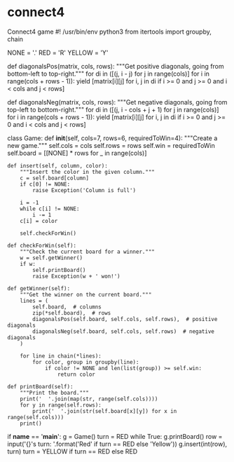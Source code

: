 # connect4
Connect4 game
#! /usr/bin/env python3
from itertools import groupby, chain

NONE = '.'
RED = 'R'
YELLOW = 'Y'


def diagonalsPos(matrix, cols, rows):
    """Get positive diagonals, going from bottom-left to top-right."""
    for di in ([(j, i - j) for j in range(cols)] for i in range(cols + rows - 1)):
        yield [matrix[i][j] for i, j in di if i >= 0 and j >= 0 and i < cols and j < rows]


def diagonalsNeg(matrix, cols, rows):
    """Get negative diagonals, going from top-left to bottom-right."""
    for di in ([(j, i - cols + j + 1) for j in range(cols)] for i in range(cols + rows - 1)):
        yield [matrix[i][j] for i, j in di if i >= 0 and j >= 0 and i < cols and j < rows]


class Game:
    def __init__(self, cols=7, rows=6, requiredToWin=4):
        """Create a new game."""
        self.cols = cols
        self.rows = rows
        self.win = requiredToWin
        self.board = [[NONE] * rows for _ in range(cols)]

    def insert(self, column, color):
        """Insert the color in the given column."""
        c = self.board[column]
        if c[0] != NONE:
            raise Exception('Column is full')

        i = -1
        while c[i] != NONE:
            i -= 1
        c[i] = color

        self.checkForWin()

    def checkForWin(self):
        """Check the current board for a winner."""
        w = self.getWinner()
        if w:
            self.printBoard()
            raise Exception(w + ' won!')

    def getWinner(self):
        """Get the winner on the current board."""
        lines = (
            self.board,  # columns
            zip(*self.board),  # rows
            diagonalsPos(self.board, self.cols, self.rows),  # positive diagonals
            diagonalsNeg(self.board, self.cols, self.rows)  # negative diagonals
        )

        for line in chain(*lines):
            for color, group in groupby(line):
                if color != NONE and len(list(group)) >= self.win:
                    return color

    def printBoard(self):
        """Print the board."""
        print('  '.join(map(str, range(self.cols))))
        for y in range(self.rows):
            print('  '.join(str(self.board[x][y]) for x in range(self.cols)))
        print()


if __name__ == '__main__':
    g = Game()
    turn = RED
    while True:
        g.printBoard()
        row = input('{}\'s turn: '.format('Red' if turn == RED else 'Yellow'))
        g.insert(int(row), turn)
        turn = YELLOW if turn == RED else RED
